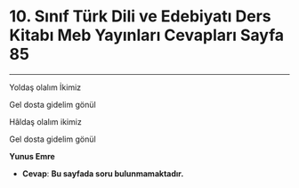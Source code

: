 # 10. Sınıf Türk Dili ve Edebiyatı Ders Kitabı Meb Yayınları Cevapları Sayfa 85

---

Yoldaş olalım İkimiz

 Gel dosta gidelim gönül

 Hâldaş olalım ikimiz

 Gel dosta gidelim gönül

**Yunus Emre**

-   **Cevap**: **Bu sayfada soru bulunmamaktadır.**